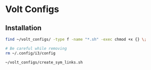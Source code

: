 # Volt Configs

## Installation

```bash
find ~/volt_configs/ -type f -name "*.sh" -exec chmod +x {} \;

# Be careful while removing
rm ~/.config/i3/config

~/volt_configs/create_sym_links.sh
```